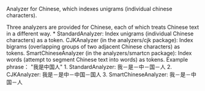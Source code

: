 ﻿
<!--
 Licensed to the Apache Software Foundation (ASF) under one or more
 contributor license agreements.  See the NOTICE file distributed with
 this work for additional information regarding copyright ownership.
 The ASF licenses this file to You under the Apache License, Version 2.0
 (the "License"); you may not use this file except in compliance with
 the License.  You may obtain a copy of the License at

     http://www.apache.org/licenses/LICENSE-2.0

 Unless required by applicable law or agreed to in writing, software
 distributed under the License is distributed on an "AS IS" BASIS,
 WITHOUT WARRANTIES OR CONDITIONS OF ANY KIND, either express or implied.
 See the License for the specific language governing permissions and
 limitations under the License.
-->

<meta http-equiv="Content-Type" content="text/html; charset=UTF-8">

Analyzer for Chinese, which indexes unigrams (individual chinese characters).

 Three analyzers are provided for Chinese, each of which treats Chinese text in a different way. * StandardAnalyzer: Index unigrams (individual Chinese characters) as a token. CJKAnalyzer (in the analyzers/cjk package): Index bigrams (overlapping groups of two adjacent Chinese characters) as tokens. SmartChineseAnalyzer (in the analyzers/smartcn package): Index words (attempt to segment Chinese text into words) as tokens. Example phrase： "我是中国人" 1. StandardAnalyzer: 我－是－中－国－人 2. CJKAnalyzer: 我是－是中－中国－国人 3. SmartChineseAnalyzer: 我－是－中国－人 